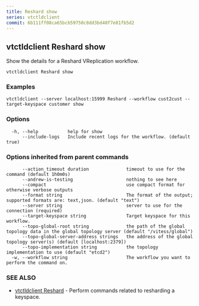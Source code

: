 ```yaml
---
title: Reshard show
series: vtctldclient
commit: 6b111ff08ca65bcb59750c8dd3bd40f7e81fb5d2
---
```

## vtctldclient Reshard show

Show the details for a Reshard VReplication workflow.

```
vtctldclient Reshard show
```

### Examples

```
vtctldclient --server localhost:15999 Reshard --workflow cust2cust --target-keyspace customer show
```

### Options

```
  -h, --help           help for show
      --include-logs   Include recent logs for the workflow. (default true)
```

### Options inherited from parent commands

```
      --action_timeout duration              timeout to use for the command (default 1h0m0s)
      --andrew-is-testing                    nothing to see here
      --compact                              use compact format for otherwise verbose outputs
      --format string                        The format of the output; supported formats are: text,json. (default "text")
      --server string                        server to use for the connection (required)
      --target-keyspace string               Target keyspace for this workflow.
      --topo-global-root string              the path of the global topology data in the global topology server (default "/vitess/global")
      --topo-global-server-address strings   the address of the global topology server(s) (default [localhost:2379])
      --topo-implementation string           the topology implementation to use (default "etcd2")
  -w, --workflow string                      The workflow you want to perform the command on.
```

### SEE ALSO

* [vtctldclient Reshard](../)	 - Perform commands related to resharding a keyspace.

